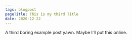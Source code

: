 ```yaml
---
tags: blogpost
pageTitle: This is my third Title
date: 2020-12-22
---
```


A third boring example post yawn. Maybe I'll put this online.
